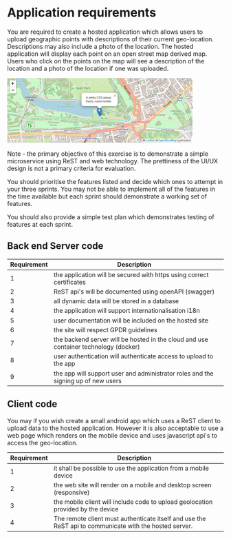 # Application requirements

You are required to create a hosted application which allows users to upload geographic points with descriptions of their current geo-location. 
Descriptions may also include a photo of the location.
The hosted application will display each point on an open street map derived map. Users who click on the points on the map will see a description of the location and a photo of the location if one was uploaded. 

![alt text](../Assessment/mapleaflet.png "Figure mapleaflet.png" )

Note - the primary objective of this exercise is to demonstrate a simple microservice using ReST and web technology.
The prettiness of the UI/UX design is not a primary criteria for evaluation.

You should prioritise the features listed and decide which ones to attempt in your three sprints.
You may not be able to implement all of the features in the time available but each sprint should demonstrate a working set of features. 

You should also provide a simple test plan which demonstrates testing of features at each sprint.

## Back end Server code

| Requirement | Description |        |
| ----------- | ----------- | ------ |
| 1 | the application will be secured with https using correct certificates |   |
| 2 | ReST api's will be documented using openAPI (swagger) |   |
| 3 | all dynamic data will be stored in a database |   |
| 4 | the application will support internationalisation i18n |   |
| 5 | user documentation will be included on the hosted site |   |
| 6 | the site will respect GPDR guidelines |   |
| 7 | the backend server will be hosted in the cloud and use container technology (docker) |   |
| 8 | user authentication will authenticate access to upload to the app |   |
| 9 | the app will support user and administrator roles and the signing up of new users |   |


## Client code

You may if you wish create a small android app which uses a ReST client to upload data to the hosted application. 
However it is also acceptable to use a web page which renders on the mobile device and uses javascript api's to access the geo-location.

| Requirement | Description |        |
| ----------- | ----------- | ------ |
| 1 | it shall be possible to use the application from a mobile device  |   |
| 2 | the web site will render on a mobile and desktop screen (responsive)  |   |
| 3 | the mobile client will include code to upload geolocation provided by the device  |   |
| 4 | The remote client must authenticate itself and use the ReST api to communicate with the hosted server. |   |
